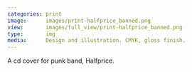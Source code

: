 ```yaml
---
categories: print
image:      images/print-halfprice_banned.png
view:       images/full_view/print-halfprice_banned.png
type:       img
media:      Design and illustration. CMYK, gloss finish.
---
```

A cd cover for punk band, Halfprice.
